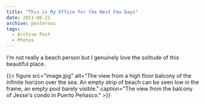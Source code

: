 ```yaml
---
title: "This is My Office for the Next Few Days"
date: 2011-06-22
archive: posterous
tags: 
  - Archive Post
  - Photos
---
```


I'm not really a beach person but I genuinely love the solitude of this beautiful place.

{{< figure 
	src="image.jpg" 
	alt="The view from a high floor balcony of the infinite horizon over the sea. An empty strip of beach can be seen low in the frame, an empty pool barely visible." 
	caption="The view from the balcony of Jesse's condo in Puerto Peñasco." >}}

